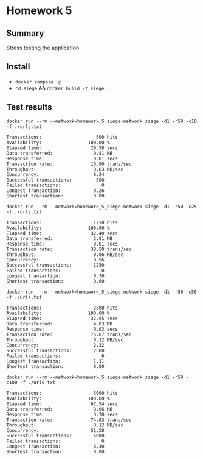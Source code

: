 # Homework 5

## Summary

Stress testing the application

## Install 

- `docker compose up`
- `cd siege` && `docker build -t siege .` 

## Test results

`docker run --rm --network=homework_5_siege-network siege -d1 -r50 -c10 -f ./urls.txt`

```
Transactions:                    500 hits
Availability:                 100.00 %
Elapsed time:                  29.58 secs
Data transferred:               0.81 MB
Response time:                  0.01 secs
Transaction rate:              16.90 trans/sec
Throughput:                     0.03 MB/sec
Concurrency:                    0.24
Successful transactions:         500
Failed transactions:               0
Longest transaction:            0.26
Shortest transaction:           0.00

```

`docker run --rm --network=homework_5_siege-network siege -d1 -r50 -c25 -f ./urls.txt`

```
Transactions:                   1250 hits
Availability:                 100.00 %
Elapsed time:                  32.40 secs
Data transferred:               2.01 MB
Response time:                  0.01 secs
Transaction rate:              38.58 trans/sec
Throughput:                     0.06 MB/sec
Concurrency:                    0.56
Successful transactions:        1250
Failed transactions:               0
Longest transaction:            0.30
Shortest transaction:           0.00

```

`docker run --rm --network=homework_5_siege-network siege -d1 -r50 -c50 -f ./urls.txt`

```
Transactions:                   2500 hits
Availability:                 100.00 %
Elapsed time:                  32.95 secs
Data transferred:               4.03 MB
Response time:                  0.03 secs
Transaction rate:              75.87 trans/sec
Throughput:                     0.12 MB/sec
Concurrency:                    2.32
Successful transactions:        2500
Failed transactions:               0
Longest transaction:            1.11
Shortest transaction:           0.00

```

`docker run --rm --network=homework_5_siege-network siege -d1 -r50 -c100 -f ./urls.txt`

```
Transactions:                   5000 hits
Availability:                 100.00 %
Elapsed time:                  67.54 secs
Data transferred:               8.06 MB
Response time:                  0.70 secs
Transaction rate:              74.03 trans/sec
Throughput:                     0.12 MB/sec
Concurrency:                   51.58
Successful transactions:        5000
Failed transactions:               0
Longest transaction:            8.30
Shortest transaction:           0.00

```